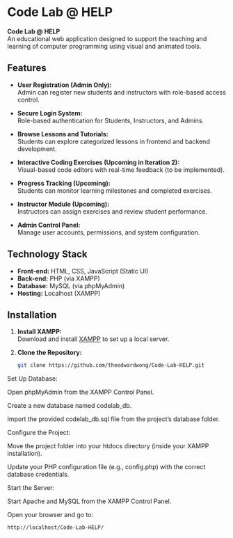 # Code Lab @ HELP

**Code Lab @ HELP**  
An educational web application designed to support the teaching and learning of computer programming using visual and animated tools.

## Features

- **User Registration (Admin Only):**  
  Admin can register new students and instructors with role-based access control.

- **Secure Login System:**  
  Role-based authentication for Students, Instructors, and Admins.

- **Browse Lessons and Tutorials:**  
  Students can explore categorized lessons in frontend and backend development.

- **Interactive Coding Exercises (Upcoming in Iteration 2):**  
  Visual-based code editors with real-time feedback (to be implemented).

- **Progress Tracking (Upcoming):**  
  Students can monitor learning milestones and completed exercises.

- **Instructor Module (Upcoming):**  
  Instructors can assign exercises and review student performance.

- **Admin Control Panel:**  
  Manage user accounts, permissions, and system configuration.

## Technology Stack

- **Front-end:** HTML, CSS, JavaScript (Static UI)
- **Back-end:** PHP (via XAMPP)
- **Database:** MySQL (via phpMyAdmin)
- **Hosting:** Localhost (XAMPP)

## Installation

1. **Install XAMPP:**  
   Download and install [XAMPP](https://www.apachefriends.org/index.html) to set up a local server.

2. **Clone the Repository:**  
   ```bash
   git clone https://github.com/theedwardwong/Code-Lab-HELP.git

Set Up Database:

Open phpMyAdmin from the XAMPP Control Panel.

Create a new database named codelab_db.

Import the provided codelab_db.sql file from the project’s database folder.

Configure the Project:

Move the project folder into your htdocs directory (inside your XAMPP installation).

Update your PHP configuration file (e.g., config.php) with the correct database credentials.

Start the Server:

Start Apache and MySQL from the XAMPP Control Panel.

Open your browser and go to:
   ```bash
   http://localhost/Code-Lab-HELP/
